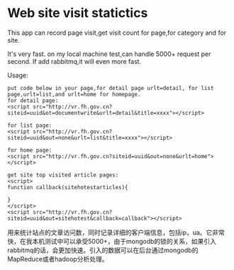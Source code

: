 # Web site visit statictics

This app can record page visit,get visit count for page,for category and for site.

It's very fast. on my local machine test,can handle 5000+ request per second. If add rabbitmq,it will even more fast.

Usage:
```
put code below in your page,for detail page urlt=detail, for list page,urlt=list,and urlt=home for homepage.
for detail page:
<script src="http://vr.fh.gov.cn?siteid=uuid&ot=documentwrite&urlt=detail&title=xxxx"></script>

for list page:
<script src="http://vr.fh.gov.cn?siteid=uuid&out=none&urlt=list&title=xxxx"></script>

for home page:
<script src="http://vr.fh.gov.cn?siteid=uuid&out=none&urlt=home"></script>

get site top visited article pages:
<script>
function callback(sitehotestarticles){

}
</script>
<script src="http://vr.fh.gov.cn?siteid=uuid&out=sitehotest&callback=callback"></script>

```

用来统计站点的文章访问数，同时记录详细的客户端信息，包括ip，ua。它非常快，在我本机测试中可以承受5000+，由于mongodb的锁的关系，如果引入rabbitmq的话，会更加快速。引入的数据可以在后台通过mongodb的MapReduce或者hadoop分析处理。
